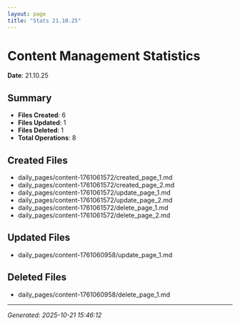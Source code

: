 ```yaml
---
layout: page
title: "Stats 21.10.25"
---
```


# Content Management Statistics

**Date**: 21.10.25

## Summary

- **Files Created**: 6
- **Files Updated**: 1  
- **Files Deleted**: 1
- **Total Operations**: 8

## Created Files

- daily_pages/content-1761061572/created_page_1.md
- daily_pages/content-1761061572/created_page_2.md
- daily_pages/content-1761061572/update_page_1.md
- daily_pages/content-1761061572/update_page_2.md
- daily_pages/content-1761061572/delete_page_1.md
- daily_pages/content-1761061572/delete_page_2.md

## Updated Files

- daily_pages/content-1761060958/update_page_1.md

## Deleted Files

- daily_pages/content-1761060958/delete_page_1.md

---
*Generated: 2025-10-21 15:46:12*
